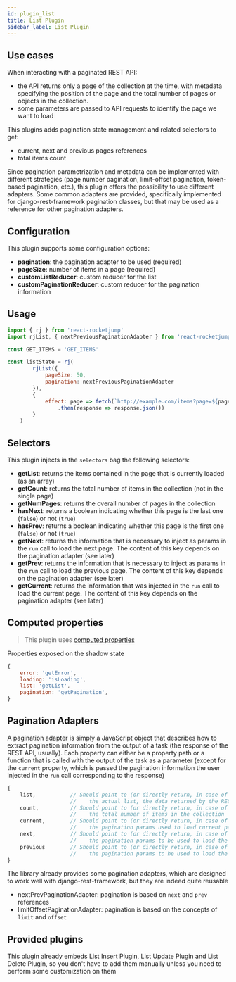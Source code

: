 ```yaml
---
id: plugin_list
title: List Plugin
sidebar_label: List Plugin
---
```

## Use cases

When interacting with a paginated REST API:

* the API returns only a page of the collection at the time, with metadata specifying the position of the page and the total number of pages or objects in the collection.
* some parameters are passed to API requests to identify the page we want to load

This plugins adds pagination state management and related selectors to get:

* current, next and previous pages references
* total items count

Since pagination parametrization and metadata can be implemented with different strategies (page number pagination, limit-offset pagination, token-based pagination, etc.), this plugin offers the possibility to use different adapters. Some common adapters are provided, specifically implemented for django-rest-framework pagination classes, but that may be used as a reference for other pagination adapters.

## Configuration
This plugin supports some configuration options:
* __pagination__: the pagination adapter to be used (required)
* __pageSize__: number of items in a page (required)
* __customListReducer__: custom reducer for the list
* __customPaginationReducer__: custom reducer for the pagination information

## Usage
```js
import { rj } from 'react-rocketjump'
import rjList, { nextPreviousPaginationAdapter } from 'react-rocketjump/plugins/list' 

const GET_ITEMS = 'GET_ITEMS'

const listState = rj(
        rjList({
            pageSize: 50,
            pagination: nextPreviousPaginationAdapter
        }),
        {
            effect: page => fetch(`http://example.com/items?page=${page}`)
                .then(response => response.json())
        }
    )
```

## Selectors
This plugin injects in the `selectors` bag the following selectors:

* __getList__: returns the items contained in the page that is currently loaded (as an array)
* __getCount__: returns the total number of items in the collection (not in the single page)
* __getNumPages__: returns the overall number of pages in the collection
* __hasNext__: returns a boolean indicating whether this page is the last one (`false`) or not (`true`)
* __hasPrev__: returns a boolean indicating whether this page is the first one (`false`) or not (`true`)
* __getNext__: returns the information that is necessary to inject as params in the `run` call to load the next page. The content of this key depends on the pagination adapter (see later)
* __getPrev__: returns the information that is necessary to inject as params in the `run` call to load the previous page. The content of this key depends on the pagination adapter (see later)
* __getCurrent__: returns the information that was injected in the `run` call to load the current page. The content of this key depends on the pagination adapter (see later)

## Computed properties
> This plugin uses [computed properties](api_rj.md)

Properties exposed on the shadow state
```js
{
    error: 'getError',
    loading: 'isLoading',
    list: 'getList',
    pagination: 'getPagination',
}
```

## Pagination Adapters
A pagination adapter is simply a JavaScript object that describes how to extract pagination information from the output of a task (the response of the REST API, usually). Each property can either be a property path or a function that is called with the output of the task as a parameter (except for the `current` property, which is passed the pagination information the user injected in the `run` call corresponding to the response)

```js
{
    list,           // Should point to (or directly return, in case of functions) 
                    //    the actual list, the data returned by the REST endpoint
    count,          // Should point to (or directly return, in case of functions) 
                    //    the total number of items in the collection
    current,        // Should point to (or directly return, in case of functions) 
                    //    the pagination params used to load current page
    next,           // Should point to (or directly return, in case of functions) 
                    //    the pagination params to be used to load the next page
    previous        // Should point to (or directly return, in case of functions) 
                    //    the pagination params to be used to load the previous page
}
```

The library already provides some pagination adapters, which are designed to work well with django-rest-framework, but they are indeed quite reusable

* nextPrevPaginationAdapter: pagination is based on `next` and `prev` references
* limitOffsetPaginationAdapter: pagination is based on the concepts of `limit` and `offset`

## Provided plugins
This plugin already embeds List Insert Plugin, List Update Plugin and List Delete Plugin, so you don't have to add them manually unless you need to perform some customization on them